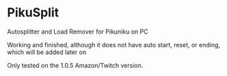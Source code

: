 # PikuSplit
Autosplitter and Load Remover for Pikuniku on PC

Working and finished, although it does not have auto start, reset, or ending, which will be added later on

Only tested on the 1.0.5 Amazon/Twitch version.
